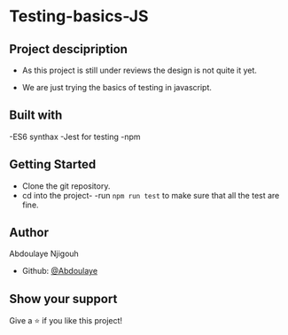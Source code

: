 # Testing-basics-JS


## Project descipription

- As this project is still under reviews the design is not quite it yet.

- We are just trying the basics of testing in javascript.

## Built with
-ES6 synthax
-Jest for testing
-npm

## Getting Started

- Clone the git repository.
- cd into the project-
-run `npm run test` to make sure that all the test are fine.

## Author

Abdoulaye Njigouh

- Github: [@Abdoulaye](https://github.com/Abdoulaye-Thespy)


## Show your support

Give a ⭐️ if you like this project!